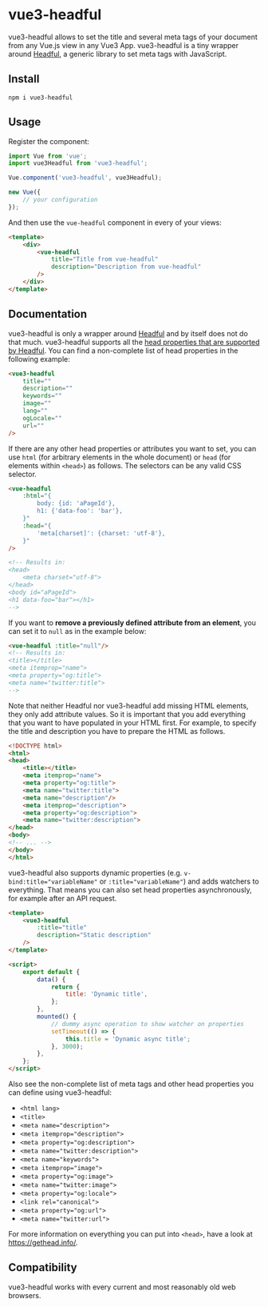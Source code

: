 # vue3-headful

vue3-headful allows to set the title and several meta tags of your document from any Vue.js view in any Vue3 App.
vue3-headful is a tiny wrapper around [Headful](https://github.com/troxler/headful), a generic library to set meta tags with JavaScript.

## Install

```
npm i vue3-headful
```

## Usage

Register the component:

```js
import Vue from 'vue';
import vue3Headful from 'vue3-headful';

Vue.component('vue3-headful', vue3Headful);

new Vue({
    // your configuration
});
```

And then use the `vue-headful` component in every of your views:

```html
<template>
    <div>
        <vue-headful
            title="Title from vue-headful"
            description="Description from vue-headful"
        />
    </div>
</template>
```

## Documentation

vue3-headful is only a wrapper around [Headful](https://github.com/troxler/headful) and by itself does not do that much.
vue3-headful supports all the [head properties that are supported by Headful](https://github.com/mrto1/vue3-headful#documentation).
You can find a non-complete list of head properties in the following example:

```html
<vue3-headful
    title=""
    description=""
    keywords=""
    image=""
    lang=""
    ogLocale=""
    url=""
/>
```

If there are any other head properties or attributes you want to set, you can use `html` (for arbitrary elements in the whole document) or `head` (for elements within `<head>`) as follows.
The selectors can be any valid CSS selector.

```html
<vue-headful
    :html="{
        body: {id: 'aPageId'},
        h1: {'data-foo': 'bar'},
    }"
    :head="{
        'meta[charset]': {charset: 'utf-8'},
    }"
/>

<!-- Results in:
<head>
    <meta charset="utf-8">
</head>
<body id="aPageId">
<h1 data-foo="bar"></h1>
-->
```

If you want to **remove a previously defined attribute from an element**, you can set it to `null` as in the example below:

```html
<vue-headful :title="null"/>
<!-- Results in:
<title></title>
<meta itemprop="name">
<meta property="og:title">
<meta name="twitter:title">
-->
```

Note that neither Headful nor vue3-headful add missing HTML elements, they only add attribute values.
So it is important that you add everything that you want to have populated in your HTML first.
For example, to specify the title and description you have to prepare the HTML as follows.

```html
<!DOCTYPE html>
<html>
<head>
    <title></title>
    <meta itemprop="name">
    <meta property="og:title">
    <meta name="twitter:title">
    <meta name="description"/>
    <meta itemprop="description">
    <meta property="og:description">
    <meta name="twitter:description">
</head>
<body>
<!-- ... -->
</body>
</html>
```

vue3-headful also supports dynamic properties (e.g. `v-bind:title="variableName"` or `:title="variableName"`) and adds watchers to everything.
That means you can also set head properties asynchronously, for example after an API request.

```html
<template>
    <vue3-headful
        :title="title"
        description="Static description"
    />
</template>

<script>
    export default {
        data() {
            return {
                title: 'Dynamic title',
            };
        },
        mounted() {
            // dummy async operation to show watcher on properties
            setTimeout(() => {
                this.title = 'Dynamic async title';
            }, 3000);
        },
    };
</script>
```

Also see the non-complete list of meta tags and other head properties you can define using vue3-headful:

* `<html lang>`
* `<title>`
* `<meta name="description">`
* `<meta itemprop="description">`
* `<meta property="og:description">`
* `<meta name="twitter:description">`
* `<meta name="keywords">`
* `<meta itemprop="image">`
* `<meta property="og:image">`
* `<meta name="twitter:image">`
* `<meta property="og:locale">`
* `<link rel="canonical">`
* `<meta property="og:url">`
* `<meta name="twitter:url">`

For more information on everything you can put into `<head>`, have a look at <https://gethead.info/>.


## Compatibility

vue3-headful works with every current and most reasonably old web browsers.
